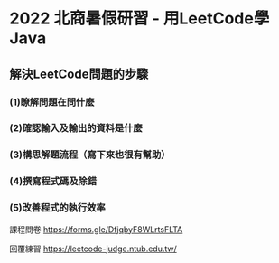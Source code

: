 # 2022 北商暑假研習 - 用LeetCode學Java

## 解決LeetCode問題的步驟
### (1)瞭解問題在問什麼
### (2)確認輸入及輸出的資料是什麼
### (3)構思解題流程（寫下來也很有幫助）
### (4)撰寫程式碼及除錯
### (5)改善程式的執行效率

課程問卷 https://forms.gle/DfjqbyF8WLrtsFLTA

回覆練習 https://leetcode-judge.ntub.edu.tw/
